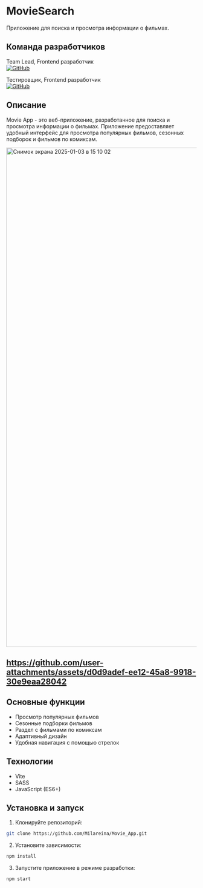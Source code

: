 # MovieSearch

Приложение для поиска и просмотра информации о фильмах.

## Команда разработчиков

Team Lead, Frontend разработчик </br>
[![GitHub](https://img.shields.io/badge/GitHub-Milareina-181717?style=for-the-badge&logo=github)](https://github.com/Milareina) 

Тестировщик, Frontend разработчик </br>
[![GitHub](https://img.shields.io/badge/GitHub-Olya7me-181717?style=for-the-badge&logo=github)](https://github.com/Olya7me) 



## Описание

Movie App - это веб-приложение, разработанное для поиска и просмотра информации о фильмах. Приложение предоставляет удобный интерфейс для просмотра популярных фильмов, сезонных подборок и фильмов по комиксам.

<img width="1320" alt="Снимок экрана 2025-01-03 в 15 10 02" src="https://github.com/user-attachments/assets/7904895c-a968-417a-aa55-217f09f12717" />

https://github.com/user-attachments/assets/d0d9adef-ee12-45a8-9918-30e9eaa28042
---
## Основные функции

- Просмотр популярных фильмов
- Сезонные подборки фильмов
- Раздел с фильмами по комиксам
- Адаптивный дизайн
- Удобная навигация с помощью стрелок

## Технологии

- Vite
- SASS
- JavaScript (ES6+)

## Установка и запуск

1. Клонируйте репозиторий:
```bash
git clone https://github.com/Milareina/Movie_App.git
```

2. Установите зависимости:
```bash
npm install
```

3. Запустите приложение в режиме разработки:
```bash
npm start
```


